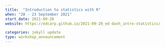 ```yaml
---
title:  "Introduction to statistics with R"
when: "20 - 23 September 2021"
start_date: 2021-09-20
website: https://edcarp.github.io/2021-09-20_ed-dash_intro-statistics/

categories: jekyll update
type: workshop_announcement
---  
```


